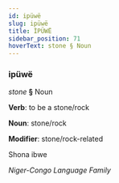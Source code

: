 ```yaml
---
id: ipüwë
slug: ipüwë
title: İPÜWË
sidebar_position: 71
hoverText: stone § Noun
---
```


### ipüwë

*stone* **§** Noun

**Verb**: to be a stone/rock

**Noun**: stone/rock

**Modifier**: stone/rock-related

Shona ibwe 

*Niger-Congo Language Family*